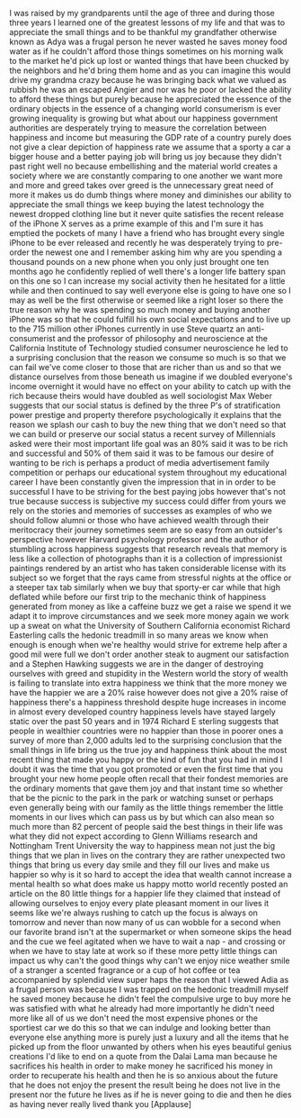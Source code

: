 
I was raised by my grandparents until
the age of three and during those three
years I learned one of the greatest
lessons of my life and that was to
appreciate the small things and to be
thankful my grandfather
otherwise known as Adya was a frugal
person he never wasted he saves money
food water as if he couldn&#39;t afford
those things sometimes on his morning
walk to the market
he&#39;d pick up lost or wanted things that
have been chucked by the neighbors and
he&#39;d bring them home and as you can
imagine this would drive my grandma
crazy because he was bringing back what
we valued as rubbish he was an escaped
Angier and nor was he poor or lacked the
ability to afford these things but
purely because he appreciated the
essence of the ordinary objects in the
essence of a changing world consumerism
is ever growing inequality is growing
but what about our happiness government
authorities are desperately trying to
measure the correlation between
happiness and income but measuring the
GDP rate of a country purely does not
give a clear depiction of happiness rate
we assume that a sporty a car a bigger
house and a better paying job will bring
us joy because they didn&#39;t past right
well no because embellishing and the
material world creates a society where
we are constantly comparing to one
another we want more and more and greed
takes over greed is the unnecessary
great need of more it makes us do dumb
things where
money and diminishes our ability to
appreciate the small things we keep
buying the latest technology the newest
dropped clothing line but it never quite
satisfies the recent release of the
iPhone X serves as a prime example of
this and I&#39;m sure it has emptied the
pockets of many I have a friend who has
brought every single iPhone to be ever
released
and recently he was desperately trying
to pre-order the newest one and I
remember asking him why are you spending
a thousand pounds on a new phone when
you only just brought one ten months ago
he confidently replied of well there&#39;s a
longer life battery span on this one so
I can increase my social activity then
he hesitated for a little while and then
continued to say well everyone else is
going to have one so I may as well be
the first otherwise or seemed like a
right loser
so there the true reason why he was
spending so much money and buying
another iPhone was so that he could
fulfill his own social expectations and
to live up to the 715 million other
iPhones currently in use
Steve quartz an anti-consumerist and the
professor of philosophy and neuroscience
at the California Institute of
Technology studied consumer neuroscience
he led to a surprising conclusion that
the reason we consume so much is so that
we can fail we&#39;ve come closer to those
that are richer than us and so that we
distance ourselves from those beneath us
imagine if we doubled everyone&#39;s income
overnight it would have no effect on
your ability to catch up with the rich
because theirs would have doubled as
well sociologist Max Weber suggests that
our social status is defined by the
three P&#39;s of stratification power
prestige and property therefore
psychologically it explains that the
reason we splash our cash to buy the new
thing
that we don&#39;t need so that we can build
or preserve our social status a recent
survey of Millennials asked were their
most important life goal was an 80% said
it was to be rich and successful and 50%
of them said it was to be famous our
desire of wanting to be rich is perhaps
a product of media advertisement family
competition or perhaps our educational
system throughout my educational career
I have been constantly given the
impression that in in order to be
successful I have to be striving for the
best paying jobs however that&#39;s not true
because success is subjective my success
could differ from yours we rely on the
stories and memories of successes as
examples of who we should follow alumni
or those who have achieved wealth
through their meritocracy their journey
sometimes seem are so easy from an
outsider&#39;s perspective however Harvard
psychology professor and the author of
stumbling across happiness suggests that
research reveals that memory is less
like a collection of photographs than it
is a collection of impressionist
paintings rendered by an artist who has
taken considerable license with its
subject so we forget that the rays came
from stressful nights at the office or a
steeper tax tab similarly when we buy
that sporty-er car while that high
deflated while before our first trip to
the mechanic think of happiness
generated from money as like a caffeine
buzz we get a raise we spend it we adapt
it to improve circumstances and we seek
more money again we work up a sweat on
what the University of Southern
California economist Richard Easterling
calls the hedonic treadmill in so many
areas we know when enough is enough when
we&#39;re healthy would
strive for extreme help after a good mil
were full
we don&#39;t order another steak to augment
our satisfaction and a Stephen Hawking
suggests we are in the danger of
destroying ourselves with greed and
stupidity in the Western world the story
of wealth is failing to translate into
extra happiness we think that the more
money we have the happier we are a 20%
raise however does not give a 20% raise
of happiness there&#39;s a happiness
threshold despite huge increases in
income in almost every developed country
happiness levels have stayed largely
static over the past 50 years and in
1974 Richard E sterling suggests that
people in wealthier countries were no
happier than those in poorer ones a
survey of more than 2,000 adults led to
the surprising conclusion that the small
things in life bring us the true joy and
happiness think about the most recent
thing that made you happy or the kind of
fun that you had in mind I doubt it was
the time that you got promoted or even
the first time that you brought your new
home people often recall that their
fondest memories are the ordinary
moments that gave them joy and that
instant time so whether that be the
picnic to the park in the park or
watching sunset or perhaps even
generally being with our family as the
little things remember the little
moments in our lives which can pass us
by but which can also mean so much more
than 82 percent of people said the best
things in their life was what they did
not expect
according to Glenn Williams research and
Nottingham Trent University the way to
happiness mean not just the big things
that we plan in lives on the contrary
they are rather unexpected
two things that bring us every day smile
and they fill our lives and make us
happier so why is it so hard to accept
the idea that wealth cannot increase a
mental health so what does make us happy
motto world recently posted an article
on the 80 little things for a happier
life they claimed that instead of
allowing ourselves to enjoy every plate
pleasant moment in our lives it seems
like we&#39;re always rushing to catch up
the focus is always on tomorrow and
never than now many of us can wobble for
a second when our favorite brand isn&#39;t
at the supermarket or when someone skips
the head and the cue we feel agitated
when we have to wait a nap - and
crossing or when we have to stay late at
work so if these more petty little
things can impact us why can&#39;t the good
things why can&#39;t we enjoy nice weather
smile of a stranger a scented fragrance
or a cup of hot coffee or tea
accompanied by splendid view super haps
the reason that I viewed Adia as a
frugal person was because I was trapped
on the hedonic treadmill myself he saved
money because he didn&#39;t feel the
compulsive urge to buy more he was
satisfied with what he already had more
importantly he didn&#39;t need more like all
of us we don&#39;t need the most expensive
phones or the sportiest car we do this
so that we can indulge and looking
better than everyone else
anything more is purely just a luxury
and all the items that he picked up from
the floor unwanted by others when his
eyes beautiful genius creations I&#39;d like
to end on a quote from the Dalai Lama
man because he sacrifices his health in
order to make money
he sacrificed his money in order to
recuperate his health and then he is so
anxious about the future that he does
not enjoy the present the result being
he does not live in the present nor the
future he lives as if he is never going
to die and then he dies as having never
really lived thank you
[Applause]
